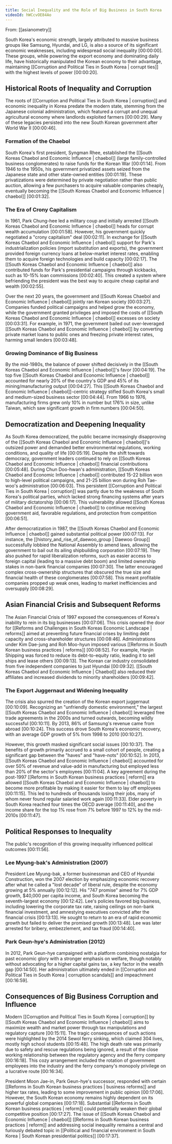 ```yaml
---
title: Social Inequality and the Role of Big Business in South Korea
videoId: hWCcvOE84Ao
---
```


From: [[asianometry]] <br/> 

South Korea's economic strength, largely attributed to massive business groups like Samsung, Hyundai, and LG, is also a source of its significant economic weaknesses, including widespread social inequality <a class="yt-timestamp" data-t="00:00:00">[00:00:00]</a>. These groups, while powering the export economy and dominating daily life, have historically manipulated the Korean economy to their advantage, maintaining [[Corruption and Political Ties in South Korea | corrupt ties]] with the highest levels of power <a class="yt-timestamp" data-t="00:00:20">[00:00:20]</a>.

## Historical Roots of Inequality and Corruption

The roots of [[Corruption and Political Ties in South Korea | corruption]] and economic inequality in Korea predate the modern state, stemming from the Japanese colonial administration, which featured a corrupt and unequal agricultural economy where landlords exploited farmers <a class="yt-timestamp" data-t="00:00:29">[00:00:29]</a>. Many of these legacies persisted into the new South Korean government after World War II <a class="yt-timestamp" data-t="00:00:46">[00:00:46]</a>.

### Formation of the Chaebol

South Korea's first president, Syngman Rhee, established the [[South Koreas Chaebol and Economic Influence | chaebol]] (large family-controlled business conglomerates) to raise funds for the Korean War <a class="yt-timestamp" data-t="00:01:14">[00:01:14]</a>. From 1946 to the 1950s, his government privatized assets seized from the Japanese state and other state-owned entities <a class="yt-timestamp" data-t="00:01:19">[00:01:19]</a>. These privatizations were determined by private negotiation rather than public auction, allowing a few purchasers to acquire valuable companies cheaply, eventually becoming the [[South Koreas Chaebol and Economic Influence | chaebol]] <a class="yt-timestamp" data-t="00:01:32">[00:01:32]</a>.

### The Era of Crony Capitalism

In 1961, Park Chung-hee led a military coup and initially arrested [[South Koreas Chaebol and Economic Influence | chaebol]] heads for corrupt wealth accumulation <a class="yt-timestamp" data-t="00:01:58">[00:01:58]</a>. However, his government quickly negotiated a "crony capitalism" deal <a class="yt-timestamp" data-t="00:02:11">[00:02:11]</a>. In exchange for [[South Koreas Chaebol and Economic Influence | chaebol]] support for Park's industrialization policies (import substitution and exports), the government provided foreign currency loans at below-market interest rates, enabling them to acquire foreign technologies and build capacity <a class="yt-timestamp" data-t="00:02:17">[00:02:17]</a>. The [[South Koreas Chaebol and Economic Influence | chaebol]] also contributed funds for Park's presidential campaigns through kickbacks, such as 10-15% loan commissions <a class="yt-timestamp" data-t="00:02:40">[00:02:40]</a>. This created a system where befriending the president was the best way to acquire cheap capital and wealth <a class="yt-timestamp" data-t="00:02:55">[00:02:55]</a>.

Over the next 20 years, the government and [[South Koreas Chaebol and Economic Influence | chaebol]] jointly ran Korean society <a class="yt-timestamp" data-t="00:03:27">[00:03:27]</a>. Companies funded political campaigns and helped grow the economy, while the government granted privileges and imposed the costs of [[South Koreas Chaebol and Economic Influence | chaebol]] excesses on society <a class="yt-timestamp" data-t="00:03:31">[00:03:31]</a>. For example, in 1971, the government bailed out over-leveraged [[South Koreas Chaebol and Economic Influence | chaebol]] by converting private market loans to public ones and freezing private interest rates, harming small lenders <a class="yt-timestamp" data-t="00:03:48">[00:03:48]</a>.

### Growing Dominance of Big Business

By the mid-1980s, the balance of power shifted decisively in the [[South Koreas Chaebol and Economic Influence | chaebol]]'s favor <a class="yt-timestamp" data-t="00:04:19">[00:04:19]</a>. The top five [[South Koreas Chaebol and Economic Influence | chaebol]] accounted for nearly 20% of the country's GDP and 45% of its mining/manufacturing output <a class="yt-timestamp" data-t="00:04:27">[00:04:27]</a>. This [[South Koreas Chaebol and Economic Influence | chaebol]]-centric strategy stifled South Korea's small and medium-sized business sector <a class="yt-timestamp" data-t="00:04:44">[00:04:44]</a>. From 1966 to 1976, manufacturing firms grew only 10% in number but 176% in size, unlike Taiwan, which saw significant growth in firm numbers <a class="yt-timestamp" data-t="00:04:50">[00:04:50]</a>.

## Democratization and Deepening Inequality

As South Korea democratized, the public became increasingly disapproving of the [[South Koreas Chaebol and Economic Influence | chaebol]]'s outsized power and demanded better environmental regulations, working conditions, and quality of life <a class="yt-timestamp" data-t="00:05:19">[00:05:19]</a>. Despite the shift towards democracy, government leaders continued to rely on [[South Koreas Chaebol and Economic Influence | chaebol]] financial contributions <a class="yt-timestamp" data-t="00:05:48">[00:05:48]</a>. During Chun Doo-hwan's administration, [[South Koreas Chaebol and Economic Influence | chaebol]] contributed 15-22 billion won to high-level political campaigns, and 21-25 billion won during Roh Tae-woo's administration <a class="yt-timestamp" data-t="00:06:03">[00:06:03]</a>. This persistent [[Corruption and Political Ties in South Korea | corruption]] was partly due to the weakness of South Korea's political parties, which lacked strong financing systems after years of military dictatorship <a class="yt-timestamp" data-t="00:06:17">[00:06:17]</a>. This vulnerability allowed [[South Koreas Chaebol and Economic Influence | chaebol]] to continue receiving government aid, favorable regulations, and protection from competition <a class="yt-timestamp" data-t="00:06:51">[00:06:51]</a>.

After democratization in 1987, the [[South Koreas Chaebol and Economic Influence | chaebol]] gained substantial political power <a class="yt-timestamp" data-t="00:07:13">[00:07:13]</a>. For instance, the [[history_and_rise_of_daewoo_group | Daewoo Group]] successfully lobbied the National Assembly to amend laws, allowing the government to bail out its ailing shipbuilding corporation <a class="yt-timestamp" data-t="00:07:19">[00:07:19]</a>. They also pushed for rapid liberalization reforms, such as easier access to foreign capital (leading to a massive debt boom) and limited ownership stakes in non-bank financial companies <a class="yt-timestamp" data-t="00:07:30">[00:07:30]</a>. The latter encouraged complex cross-ownership structures that obscured the true size and financial health of these conglomerates <a class="yt-timestamp" data-t="00:07:58">[00:07:58]</a>. This meant profitable companies propped up weak ones, leading to market inefficiencies and oversupply <a class="yt-timestamp" data-t="00:08:29">[00:08:29]</a>.

## Asian Financial Crisis and Subsequent Reforms

The Asian Financial Crisis of 1997 exposed the consequences of Korea's inability to rein in its big businesses <a class="yt-timestamp" data-t="00:07:06">[00:07:06]</a>. This crisis opened the door for [[Reforms and Challenges in South Koreas Economic Landscape | reforms]] aimed at preventing future financial crises by limiting debt capacity and cross-shareholder structures <a class="yt-timestamp" data-t="00:08:46">[00:08:46]</a>. Administrations under Kim Dae-jung and Roh Moo-hyun imposed various [[Reforms in South Korean business practices | reforms]] <a class="yt-timestamp" data-t="00:08:52">[00:08:52]</a>. For example, Hanjin Shipping was forced to reduce its debt-to-equity ratio, leading it to sell ships and lease others <a class="yt-timestamp" data-t="00:09:13">[00:09:13]</a>. The Korean car industry consolidated from five independent companies to just Hyundai <a class="yt-timestamp" data-t="00:09:32">[00:09:32]</a>. [[South Koreas Chaebol and Economic Influence | Chaebol]] also reduced their affiliates and increased dividends to minority shareholders <a class="yt-timestamp" data-t="00:09:42">[00:09:42]</a>.

### The Export Juggernaut and Widening Inequality

The crisis also spurred the creation of the Korean export juggernaut <a class="yt-timestamp" data-t="00:10:09">[00:10:09]</a>. Recognizing an "unfriendly domestic environment," the largest [[South Koreas Chaebol and Economic Influence | chaebol]] leveraged free trade agreements in the 2000s and turned outwards, becoming wildly successful <a class="yt-timestamp" data-t="00:10:11">[00:10:11]</a>. By 2013, 86% of Samsung's revenue came from abroad <a class="yt-timestamp" data-t="00:10:24">[00:10:24]</a>. This success drove South Korea's economic recovery, with an average GDP growth of 5% from 1998 to 2010 <a class="yt-timestamp" data-t="00:10:27">[00:10:27]</a>.

However, this growth masked significant social issues <a class="yt-timestamp" data-t="00:10:37">[00:10:37]</a>. The benefits of growth primarily accrued to a small cohort of people, creating a significant gap between the "haves" and "have-nots" <a class="yt-timestamp" data-t="00:10:52">[00:10:52]</a>. In 2013, [[South Koreas Chaebol and Economic Influence | chaebol]] accounted for over 50% of revenue and value-add in manufacturing but employed less than 20% of the sector's employees <a class="yt-timestamp" data-t="00:11:04">[00:11:04]</a>. A key agreement during the post-1997 [[Reforms in South Korean business practices | reform]] era allowed [[South Koreas Chaebol and Economic Influence | chaebol]] to become more profitable by making it easier for them to lay off employees <a class="yt-timestamp" data-t="00:11:15">[00:11:15]</a>. This led to hundreds of thousands losing their jobs, many of whom never found regular salaried work again <a class="yt-timestamp" data-t="00:11:33">[00:11:33]</a>. Elder poverty in South Korea reached four times the OECD average <a class="yt-timestamp" data-t="00:11:40">[00:11:40]</a>, and the income share for the top 1% rose from 7% before 1997 to 12% by the mid-2010s <a class="yt-timestamp" data-t="00:11:47">[00:11:47]</a>.

## Political Responses to Inequality

The public's recognition of this growing inequality influenced political outcomes <a class="yt-timestamp" data-t="00:11:56">[00:11:56]</a>.

### Lee Myung-bak's Administration (2007)

President Lee Myung-bak, a former businessman and CEO of Hyundai Construction, won the 2007 election by emphasizing economic recovery after what he called a "lost decade" of liberal rule, despite the economy growing at 5% annually <a class="yt-timestamp" data-t="00:12:12">[00:12:12]</a>. His "747 promise" aimed for 7% GDP growth, $40,000 per capita income, and South Korea becoming the seventh-largest economy <a class="yt-timestamp" data-t="00:12:42">[00:12:42]</a>. Lee's policies favored big business, including lowering the corporate tax rate, raising ceilings on non-bank financial investment, and amnestying executives convicted after the financial crisis <a class="yt-timestamp" data-t="00:13:13">[00:13:13]</a>. He sought to return to an era of rapid economic growth but failed to deliver the promised growth <a class="yt-timestamp" data-t="00:13:48">[00:13:48]</a>. Lee was later arrested for bribery, embezzlement, and tax fraud <a class="yt-timestamp" data-t="00:14:40">[00:14:40]</a>.

### Park Geun-hye's Administration (2012)

In 2012, Park Geun-hye campaigned with a platform combining nostalgia for past economic glory with a stronger emphasis on welfare, though notably without advocating for a higher capital gains tax, a key factor in the wealth gap <a class="yt-timestamp" data-t="00:14:50">[00:14:50]</a>. Her administration ultimately ended in [[Corruption and Political Ties in South Korea | corruption scandals]] and impeachment <a class="yt-timestamp" data-t="00:16:59">[00:16:59]</a>.

## Consequences of Big Business Corruption and Influence

Modern [[Corruption and Political Ties in South Korea | corruption]] by [[South Koreas Chaebol and Economic Influence | chaebol]] aims to maximize wealth and market power through tax manipulations and regulatory capture <a class="yt-timestamp" data-t="00:15:11">[00:15:11]</a>. The tragic consequences of such actions were highlighted by the 2014 Sewol ferry sinking, which claimed 304 lives, mostly high school students <a class="yt-timestamp" data-t="00:15:48">[00:15:48]</a>. The high death rate was primarily due to safety and rescue regulations being ignored, a result of the close working relationship between the regulatory agency and the ferry company <a class="yt-timestamp" data-t="00:16:18">[00:16:18]</a>. This cozy arrangement included the rotation of government employees into the industry and the ferry company's monopoly privilege on a lucrative route <a class="yt-timestamp" data-t="00:16:34">[00:16:34]</a>.

President Moon Jae-in, Park Geun-hye's successor, responded with certain [[Reforms in South Korean business practices | business reforms]] and higher tax rates, leading to some improvement in public opinion <a class="yt-timestamp" data-t="00:17:06">[00:17:06]</a>. However, the South Korean economy remains highly dependent on its powerful global companies <a class="yt-timestamp" data-t="00:17:18">[00:17:18]</a>. Substantial [[Reforms in South Korean business practices | reform]] could potentially weaken their global competitive position <a class="yt-timestamp" data-t="00:17:27">[00:17:27]</a>. The issue of [[South Koreas Chaebol and Economic Influence | chaebol]] [[Reforms in South Korean business practices | reform]] and addressing social inequality remains a central and furiously debated topic in [[Political and financial environment in South Korea | South Korean presidential politics]] <a class="yt-timestamp" data-t="00:17:37">[00:17:37]</a>.